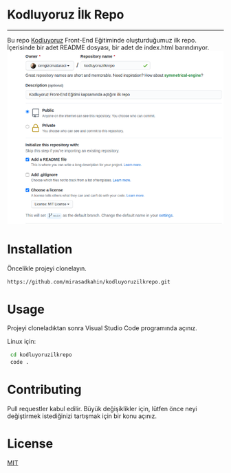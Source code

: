 # Kodluyoruz İlk Repo
---
Bu repo [Kodluyoruz](http://https://kodluyoruz.org/) Front-End Eğitiminde oluşturduğumuz ilk repo. İçerisinde bir adet README dosyası, bir adet de index.html barındırıyor.
![Image](Img/github.png)
# Installation

Öncelikle projeyi clonelayın.

```bash
https://github.com/mirasadkahin/kodluyoruzilkrepo.git
```

# Usage

Projeyi cloneladıktan sonra Visual Studio Code programında açınız.

Linux için:

```bash
 cd kodluyoruzilkrepo
 code .
 ```

 # Contributing

 Pull requestler kabul edilir. Büyük değişiklikler için, lütfen önce neyi değiştirmek istediğinizi tartışmak için bir konu açınız.

 # License

 [MIT](https://choosealicense.com/licenses/mit/)